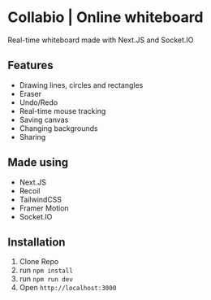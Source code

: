 # Collabio | Online whiteboard

Real-time whiteboard made with Next.JS and Socket.IO
## Features

- Drawing lines, circles and rectangles
- Eraser
- Undo/Redo
- Real-time mouse tracking
- Saving canvas
- Changing backgrounds
- Sharing
## Made using
- Next.JS
- Recoil
- TailwindCSS
- Framer Motion
- Socket.IO

## Installation
1. Clone Repo
2. run `npm install`
3. run `npm run dev`
4. Open `http://localhost:3000`
